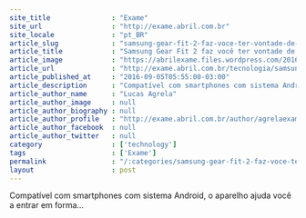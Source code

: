 ```yaml
---
site_title               : "Exame"
site_url                 : "http://exame.abril.com.br"
site_locale              : "pt_BR"
article_slug             : "samsung-gear-fit-2-faz-voce-ter-vontade-de-ir-a-academia"
article_title            : "Samsung Gear Fit 2 faz você ter vontade de ir à academia"
article_image            : "https://abrilexame.files.wordpress.com/2016/10/885x542-20160902-162253-201609021829513.jpg?quality=70&strip=all&w=885"
article_url              : "http://exame.abril.com.br/tecnologia/samsung-gear-fit-2-faz-voce-ter-vontade-de-ir-a-academia/"
article_published_at     : "2016-09-05T05:55:00-03:00"
article_description      : "Compatível com smartphones com sistema Android, o aparelho ajuda você a entrar em forma..."
article_author_name      : "Lucas Agrela"
article_author_image     : null
article_author_biography : null
article_author_profile   : "http://exame.abril.com.br/author/agrelaexame/"
article_author_facebook  : null
article_author_twitter   : null
category                 : ['technology']
tags                     : ['Exame']
permalink                : "/:categories/samsung-gear-fit-2-faz-voce-ter-vontade-de-ir-a-academia/"
layout                   : post
---
```


Compatível com smartphones com sistema Android, o aparelho ajuda você a entrar em forma...
